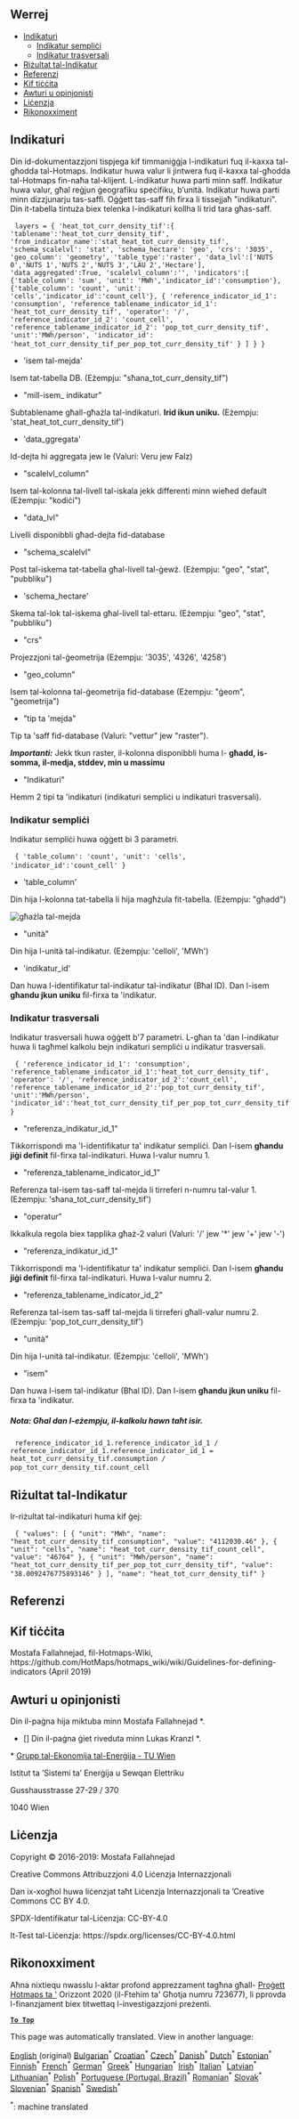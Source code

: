 <h2> Werrej </h2><ul><li> <a href="#Indicators">Indikaturi</a> <ul><li> <a href="#Simple-indicator">Indikatur sempliċi</a> </li><li> <a href="#Cross-indicator">Indikatur trasversali</a> </li></ul></li><li> <a href="#Indicator-result">Riżultat tal-Indikatur</a> </li><li> <a href="#references">Referenzi</a> </li><li> <a href="#how-to-cite">Kif tiċċita</a> </li><li> <a href="#authors-and-reviewers">Awturi u opinjonisti</a> </li><li> <a href="#license">Liċenzja</a> </li><li> <a href="#acknowledgement">Rikonoxximent</a> </li></ul><h2> Indikaturi </h2><p> Din id-dokumentazzjoni tispjega kif timmaniġġja l-indikaturi fuq il-kaxxa tal-għodda tal-Hotmaps. Indikatur huwa valur li jintwera fuq il-kaxxa tal-għodda tal-Hotmaps fin-naħa tal-klijent. L-indikatur huwa parti minn saff. Indikatur huwa valur, għal reġjun ġeografiku speċifiku, b’unità. Indikatur huwa parti minn dizzjunarju tas-saffi. Oġġett tas-saff fih firxa li tissejjaħ &quot;indikaturi&quot;. Din it-tabella tintuża biex telenka l-indikaturi kollha li trid tara għas-saff. </p><pre> <code>layers = { &#39;heat_tot_curr_density_tif&#39;:{ &#39;tablename&#39;:&#39;heat_tot_curr_density_tif&#39;, &#39;from_indicator_name&#39;:&#39;stat_heat_tot_curr_density_tif&#39;, &#39;schema_scalelvl&#39;: &#39;stat&#39;, &#39;schema_hectare&#39;: &#39;geo&#39;, &#39;crs&#39;: &#39;3035&#39;, &#39;geo_column&#39;: &#39;geometry&#39;, &#39;table_type&#39;:&#39;raster&#39;, &#39;data_lvl&#39;:[&#39;NUTS 0&#39;,&#39;NUTS 1&#39;,&#39;NUTS 2&#39;,&#39;NUTS 3&#39;,&#39;LAU 2&#39;,&#39;Hectare&#39;], &#39;data_aggregated&#39;:True, &#39;scalelvl_column&#39;:&#39;&#39;, &#39;indicators&#39;:[ {&#39;table_column&#39;: &#39;sum&#39;, &#39;unit&#39;: &#39;MWh&#39;,&#39;indicator_id&#39;:&#39;consumption&#39;}, {&#39;table_column&#39;: &#39;count&#39;, &#39;unit&#39;: &#39;cells&#39;,&#39;indicator_id&#39;:&#39;count_cell&#39;}, { &#39;reference_indicator_id_1&#39;: &#39;consumption&#39;, &#39;reference_tablename_indicator_id_1&#39;: &#39;heat_tot_curr_density_tif&#39;, &#39;operator&#39;: &#39;/&#39;, &#39;reference_indicator_id_2&#39;: &#39;count_cell&#39;, &#39;reference_tablename_indicator_id_2&#39;: &#39;pop_tot_curr_density_tif&#39;, &#39;unit&#39;:&#39;MWh/person&#39;, &#39;indicator_id&#39;: &#39;heat_tot_curr_density_tif_per_pop_tot_curr_density_tif&#39; } ] } }</code> </pre><ul><li> &#39;isem tal-mejda&#39; </li></ul><p> Isem tat-tabella DB. (Eżempju: &quot;sħana_tot_curr_density_tif&quot;) </p><ul><li> &quot;mill-isem_ indikatur&quot; </li></ul><p> Subtablename għall-għażla tal-indikaturi. <strong>Irid ikun uniku.</strong> (Eżempju: &#39;stat_heat_tot_curr_density_tif&#39;) </p><ul><li> &#39;data_ggregata&#39; </li></ul><p> Id-dejta hi aggregata jew le (Valuri: Veru jew Falz) </p><ul><li> &quot;scalelvl_column&quot; </li></ul><p> Isem tal-kolonna tal-livell tal-iskala jekk differenti minn wieħed default (Eżempju: &quot;kodiċi&quot;) </p><ul><li> &quot;data_lvl&quot; </li></ul><p> Livelli disponibbli għad-dejta fid-database </p><ul><li> &quot;schema_scalelvl&quot; </li></ul><p> Post tal-iskema tat-tabella għal-livell tal-ġewż. (Eżempju: &quot;geo&quot;, &quot;stat&quot;, &quot;pubbliku&quot;) </p><ul><li> &#39;schema_hectare&#39; </li></ul><p> Skema tal-lok tal-iskema għal-livell tal-ettaru. (Eżempju: &quot;geo&quot;, &quot;stat&quot;, &quot;pubbliku&quot;) </p><ul><li> &quot;crs&quot; </li></ul><p> Projezzjoni tal-ġeometrija (Eżempju: &#39;3035&#39;, &#39;4326&#39;, &#39;4258&#39;) </p><ul><li> &quot;geo_column&quot; </li></ul><p> Isem tal-kolonna tal-ġeometrija fid-database (Eżempju: &quot;ġeom&quot;, &quot;ġeometrija&quot;) </p><ul><li> &quot;tip ta &#39;mejda&quot; </li></ul><p> Tip ta &#39;saff fid-database (Valuri: &quot;vettur&quot; jew &quot;raster&quot;). </p><p> <em><strong>Importanti:</strong></em> Jekk tkun raster, il-kolonna disponibbli huma l- <strong>għadd, is-somma, il-medja, stddev, min u massimu</strong> </p><ul><li> &quot;Indikaturi&quot; </li></ul><p> Hemm 2 tipi ta &#39;indikaturi (indikaturi sempliċi u indikaturi trasversali). </p><h3> Indikatur sempliċi </h3><p> Indikatur sempliċi huwa oġġett bi 3 parametri. </p><pre> <code>{ &#39;table_column&#39;: &#39;count&#39;, &#39;unit&#39;: &#39;cells&#39;, &#39;indicator_id&#39;:&#39;count_cell&#39; }</code> </pre><ul><li> &#39;table_column&#39; </li></ul><p> Din hija l-kolonna tat-tabella li hija magħżula fit-tabella. (Eżempju: &quot;għadd&quot;) </p><p><img alt="għażla tal-mejda" src="/api/assets/table_image.png"/></p><ul><li> &quot;unità&quot; </li></ul><p> Din hija l-unità tal-indikatur. (Eżempju: &#39;ċelloli&#39;, &#39;MWh&#39;) </p><ul><li> &#39;indikatur_id&#39; </li></ul><p> Dan huwa l-identifikatur tal-indikatur tal-indikatur (Bħal ID). Dan l-isem <strong>għandu jkun uniku</strong> fil-firxa ta &#39;indikatur. </p><h3> Indikatur trasversali </h3><p> Indikatur trasversali huwa oġġett b&#39;7 parametri. L-għan ta &#39;dan l-indikatur huwa li tagħmel kalkolu bejn indikaturi sempliċi u indikatur trasversali. </p><pre> <code>{ &#39;reference_indicator_id_1&#39;: &#39;consumption&#39;, &#39;reference_tablename_indicator_id_1&#39;:&#39;heat_tot_curr_density_tif&#39;, &#39;operator&#39;: &#39;/&#39;, &#39;reference_indicator_id_2&#39;:&#39;count_cell&#39;, &#39;reference_tablename_indicator_id_2&#39;:&#39;pop_tot_curr_density_tif&#39;, &#39;unit&#39;:&#39;MWh/person&#39;, &#39;indicator_id&#39;:&#39;heat_tot_curr_density_tif_per_pop_tot_curr_density_tif&#39; }</code> </pre><ul><li> &quot;referenza_indikatur_id_1&quot; </li></ul><p> Tikkorrispondi ma &#39;l-identifikatur ta&#39; indikatur sempliċi. Dan l-isem <strong>għandu jiġi definit</strong> fil-firxa tal-indikaturi. Huwa l-valur numru 1. </p><ul><li> &quot;referenza_tablename_indicator_id_1&quot; </li></ul><p> Referenza tal-isem tas-saff tal-mejda li tirreferi n-numru tal-valur 1. (Eżempju: &#39;sħana_tot_curr_density_tif&#39;) </p><ul><li> &quot;operatur&quot; </li></ul><p> Ikkalkula regola biex tapplika għaż-2 valuri (Valuri: &#39;/&#39; jew &#39;*&#39; jew &#39;+&#39; jew &#39;-&#39;) </p><ul><li> &quot;referenza_indikatur_id_1&quot; </li></ul><p> Tikkorrispondi ma &#39;l-identifikatur ta&#39; indikatur sempliċi. Dan l-isem <strong>għandu jiġi definit</strong> fil-firxa tal-indikaturi. Huwa l-valur numru 2. </p><ul><li> &quot;referenza_tablename_indicator_id_2&quot; </li></ul><p> Referenza tal-isem tas-saff tal-mejda li tirreferi għall-valur numru 2. (Eżempju: &#39;pop_tot_curr_density_tif&#39;) </p><ul><li> &quot;unità&quot; </li></ul><p> Din hija l-unità tal-indikatur. (Eżempju: &#39;ċelloli&#39;, &#39;MWh&#39;) </p><ul><li> &quot;isem&quot; </li></ul><p> Dan huwa l-isem tal-indikatur (Bħal ID). Dan l-isem <strong>għandu jkun uniku</strong> fil-firxa ta &#39;indikatur. </p><h5> Nota: Għal dan l-eżempju, il-kalkolu hawn taħt isir. </h5><pre> <code>reference_indicator_id_1.reference_indicator_id_1 / reference_indicator_id_1.reference_indicator_id_1 = heat_tot_curr_density_tif.consumption / pop_tot_curr_density_tif.count_cell</code> </pre><h2> Riżultat tal-Indikatur </h2><p> Ir-riżultat tal-indikaturi huma kif ġej: </p><pre> <code>{ &quot;values&quot;: [ { &quot;unit&quot;: &quot;MWh&quot;, &quot;name&quot;: &quot;heat_tot_curr_density_tif_consumption&quot;, &quot;value&quot;: &quot;4112030.46&quot; }, { &quot;unit&quot;: &quot;cells&quot;, &quot;name&quot;: &quot;heat_tot_curr_density_tif_count_cell&quot;, &quot;value&quot;: &quot;46764&quot; }, { &quot;unit&quot;: &quot;MWh/person&quot;, &quot;name&quot;: &quot;heat_tot_curr_density_tif_per_pop_tot_curr_density_tif&quot;, &quot;value&quot;: &quot;38.0092476775893146&quot; } ], &quot;name&quot;: &quot;heat_tot_curr_density_tif&quot; }</code> </pre><h2> Referenzi </h2><h2> Kif tiċċita </h2><p> Mostafa Fallahnejad, fil-Hotmaps-Wiki, https://github.com/HotMaps/hotmaps_wiki/wiki/Guidelines-for-defining-indicators (April 2019) </p><h2> Awturi u opinjonisti </h2><p> Din il-paġna hija miktuba minn Mostafa Fallahnejad *. </p><ul><li> [] Din il-paġna ġiet riveduta minn Lukas Kranzl *. </li></ul><p> * <a href="https://eeg.tuwien.ac.at/">Grupp tal-Ekonomija tal-Enerġija - TU Wien</a> </p><p> Istitut ta ’Sistemi ta’ Enerġija u Sewqan Elettriku </p><p> Gusshausstrasse 27-29 / 370 </p><p> 1040 Wien </p><h2> Liċenzja </h2><p> Copyright © 2016-2019: Mostafa Fallahnejad </p><p> Creative Commons Attribuzzjoni 4.0 Liċenzja Internazzjonali </p><p> Dan ix-xogħol huwa liċenzjat taħt Liċenzja Internazzjonali ta ’Creative Commons CC BY 4.0. </p><p> SPDX-Identifikatur tal-Liċenzja: CC-BY-4.0 </p><p> It-Test tal-Liċenzja: https://spdx.org/licenses/CC-BY-4.0.html </p><h2> Rikonoxximent </h2><p> Aħna nixtiequ nwasslu l-aktar profond apprezzament tagħna għall- <a href="https://www.hotmaps-project.eu">Proġett Hotmaps ta &#39;</a> Orizzont 2020 (il-Ftehim ta&#39; Għotja numru 723677), li pprovda l-finanzjament biex titwettaq l-investigazzjoni preżenti. </p><p><ins> <code><strong><a href="#table-of-contents">To Top</a></strong></code> </ins> </p>

This page was automatically translated. View in another language:

[English](../en/Guidelines-for-defining-indicators.md) (original) [Bulgarian](../bg/Guidelines-for-defining-indicators.md)<sup>\*</sup> [Croatian](../hr/Guidelines-for-defining-indicators.md)<sup>\*</sup> [Czech](../cs/Guidelines-for-defining-indicators.md)<sup>\*</sup> [Danish](../da/Guidelines-for-defining-indicators.md)<sup>\*</sup> [Dutch](../nl/Guidelines-for-defining-indicators.md)<sup>\*</sup> [Estonian](../et/Guidelines-for-defining-indicators.md)<sup>\*</sup> [Finnish](../fi/Guidelines-for-defining-indicators.md)<sup>\*</sup> [French](../fr/Guidelines-for-defining-indicators.md)<sup>\*</sup> [German](../de/Guidelines-for-defining-indicators.md)<sup>\*</sup> [Greek](../el/Guidelines-for-defining-indicators.md)<sup>\*</sup> [Hungarian](../hu/Guidelines-for-defining-indicators.md)<sup>\*</sup> [Irish](../ga/Guidelines-for-defining-indicators.md)<sup>\*</sup> [Italian](../it/Guidelines-for-defining-indicators.md)<sup>\*</sup> [Latvian](../lv/Guidelines-for-defining-indicators.md)<sup>\*</sup> [Lithuanian](../lt/Guidelines-for-defining-indicators.md)<sup>\*</sup>  [Polish](../pl/Guidelines-for-defining-indicators.md)<sup>\*</sup> [Portuguese (Portugal, Brazil)](../pt/Guidelines-for-defining-indicators.md)<sup>\*</sup> [Romanian](../ro/Guidelines-for-defining-indicators.md)<sup>\*</sup> [Slovak](../sk/Guidelines-for-defining-indicators.md)<sup>\*</sup> [Slovenian](../sl/Guidelines-for-defining-indicators.md)<sup>\*</sup> [Spanish](../es/Guidelines-for-defining-indicators.md)<sup>\*</sup> [Swedish](../sv/Guidelines-for-defining-indicators.md)<sup>\*</sup> 

<sup>\*</sup>: machine translated
